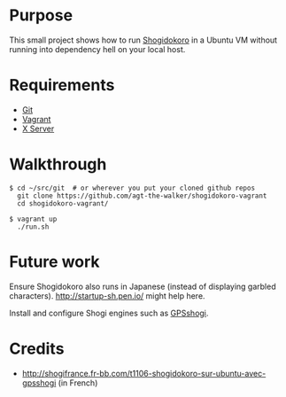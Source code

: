 # Purpose

This small project shows how to run
[Shogidokoro](http://www.geocities.jp/shogidokoro/) in a Ubuntu VM without
running into dependency hell on your local host.

# Requirements

* [Git](http://git-scm.com/)
* [Vagrant](https://www.vagrantup.com/)
* [X Server](http://www.freedesktop.org/wiki/Software/Xserver/)

# Walkthrough

    $ cd ~/src/git  # or wherever you put your cloned github repos
      git clone https://github.com/agt-the-walker/shogidokoro-vagrant
      cd shogidokoro-vagrant/

    $ vagrant up
      ./run.sh

# Future work

Ensure Shogidokoro also runs in Japanese (instead of displaying garbled 
characters). http://startup-sh.pen.io/ might help here.

Install and configure Shogi engines such as
[GPSshogi](http://gps.tanaka.ecc.u-tokyo.ac.jp/gpsshogi/).

# Credits

* http://shogifrance.fr-bb.com/t1106-shogidokoro-sur-ubuntu-avec-gpsshogi (in
  French)
